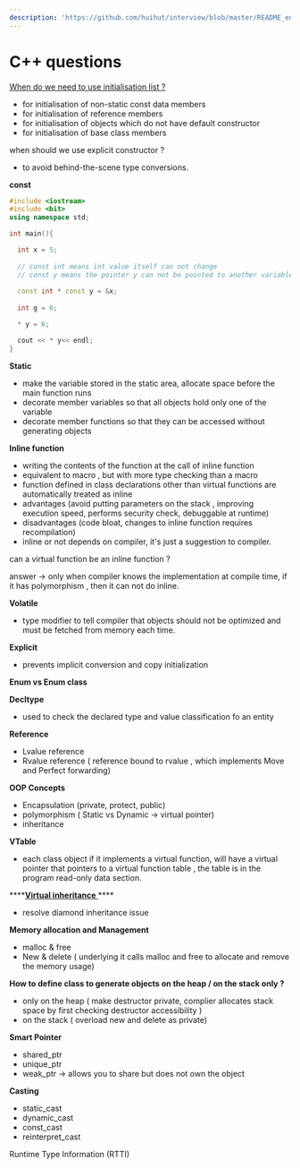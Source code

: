```yaml
---
description: 'https://github.com/huihut/interview/blob/master/README_en.md'
---
```


# C++ questions

[When do we need to use initialisation list ?](https://www.geeksforgeeks.org/when-do-we-use-initializer-list-in-c/)

* for initialisation of non-static const data members 
* for initialisation of reference members 
* for initialisation of objects which do not have default constructor 
* for initialisation of base class members 

when should we use explicit constructor ?

* to avoid behind-the-scene type conversions.

**const**  

```cpp
#include <iostream>
#include <bit>
using namespace std;

int main(){

  int x = 5;
  
  // const int means int value itself can not change 
  // const y means the pointer y can not be pointed to another variable 
    
  const int * const y = &x;   
  
  int g = 6;

  * y = 6;

  cout << * y<< endl;
}
```

**Static** 

* make the variable stored in the static area, allocate space before the main function runs 
* decorate member variables so that all objects hold only one of the variable 
* decorate member functions so that they can be accessed without generating objects

**Inline function** 

* writing the contents of the function at the call of inline function 
* equivalent to macro , but with more type checking than a macro 
* function defined in class declarations other than virtual functions are automatically treated as inline 
* advantages \(avoid putting parameters on the stack , improving execution speed, performs security check, debuggable at runtime\)
* disadvantages \(code bloat, changes to inline function requires recompilation\) 
* inline or not depends on compiler, it's just a suggestion to compiler.

can a virtual function be an inline function ?

answer -&gt; only when compiler knows the implementation at compile time, if it has polymorphism , then it can not do inline.

**Volatile** 

* type modifier to tell compiler that objects should not be optimized and must be fetched from memory each time.

**Explicit** 

* prevents implicit conversion and copy initialization

**Enum vs Enum class** 

**Decltype** 

* used to check the declared type and value classification fo an entity 

**Reference** 

* Lvalue reference 
* Rvalue reference \( reference bound to rvalue , which implements Move and Perfect forwarding\) 

**OOP Concepts**

* Encapsulation \(private, protect, public\)
* polymorphism \( Static vs Dynamic -&gt; virtual pointer\)
* inheritance 

**VTable** 

* each class object if it implements a virtual function, will have a virtual pointer that pointers to a virtual function table , the table is in the program read-only data section.

\*\*\*\*[**Virtual inheritance** ](https://en.wikipedia.org/wiki/Virtual_inheritance)\*\*\*\*

* resolve diamond inheritance issue 

**Memory allocation and Management** 

* malloc & free 
* New & delete \( underlying it calls malloc and free to allocate and remove the memory usage\)

**How to define class to generate objects on the heap / on the stack only ?**

* only on the heap \( make destructor private, complier allocates stack space by first checking destructor accessibility \) 
* on the stack \( overload new and delete as private\) 

**Smart Pointer** 

* shared\_ptr
* unique\_ptr
* weak\_ptr -&gt; allows you to share but does not own the object

**Casting** 

* static\_cast
* dynamic\_cast
* const\_cast
* reinterpret\_cast 

Runtime Type Information \(RTTI\)

